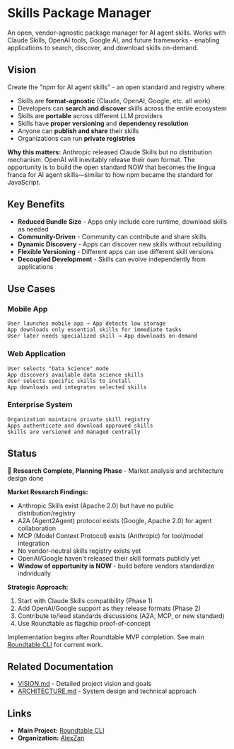 # Skills Package Manager

An open, vendor-agnostic package manager for AI agent skills. Works with Claude Skills, OpenAI tools, Google AI, and future frameworks - enabling applications to search, discover, and download skills on-demand.

## Vision

Create the "npm for AI agent skills" - an open standard and registry where:
- Skills are **format-agnostic** (Claude, OpenAI, Google, etc. all work)
- Developers can **search and discover** skills across the entire ecosystem
- Skills are **portable** across different LLM providers
- Skills have **proper versioning** and **dependency resolution**
- Anyone can **publish and share** their skills
- Organizations can run **private registries**

**Why this matters:** Anthropic released Claude Skills but no distribution mechanism. OpenAI will inevitably release their own format. The opportunity is to build the open standard NOW that becomes the lingua franca for AI agent skills—similar to how npm became the standard for JavaScript.

## Key Benefits

- **Reduced Bundle Size** - Apps only include core runtime, download skills as needed
- **Community-Driven** - Community can contribute and share skills
- **Dynamic Discovery** - Apps can discover new skills without rebuilding
- **Flexible Versioning** - Different apps can use different skill versions
- **Decoupled Development** - Skills can evolve independently from applications

## Use Cases

### Mobile App
```
User launches mobile app → App detects low storage
App downloads only essential skills for immediate tasks
User later needs specialized skill → App downloads on-demand
```

### Web Application
```
User selects "Data Science" mode
App discovers available data science skills
User selects specific skills to install
App downloads and integrates selected skills
```

### Enterprise System
```
Organization maintains private skill registry
Apps authenticate and download approved skills
Skills are versioned and managed centrally
```

## Status

🎯 **Research Complete, Planning Phase** - Market analysis and architecture design done

**Market Research Findings:**
- Anthropic Skills exist (Apache 2.0) but have no public distribution/registry
- A2A (Agent2Agent) protocol exists (Google, Apache 2.0) for agent collaboration
- MCP (Model Context Protocol) exists (Anthropic) for tool/model integration
- No vendor-neutral skills registry exists yet
- OpenAI/Google haven't released their skill formats publicly yet
- **Window of opportunity is NOW** - build before vendors standardize individually

**Strategic Approach:**
1. Start with Claude Skills compatibility (Phase 1)
2. Add OpenAI/Google support as they release formats (Phase 2)
3. Contribute to/lead standards discussions (A2A, MCP, or new standard)
4. Use Roundtable as flagship proof-of-concept

Implementation begins after Roundtable MVP completion. See main [Roundtable CLI](https://github.com/AlexZan/roundtable-cli) for current work.

## Related Documentation

- [VISION.md](./VISION.md) - Detailed project vision and goals
- [ARCHITECTURE.md](./ARCHITECTURE.md) - System design and technical approach

## Links

- **Main Project:** [Roundtable CLI](https://github.com/AlexZan/roundtable-cli)
- **Organization:** [AlexZan](https://github.com/AlexZan)
